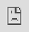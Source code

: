 <!DOCTYPE html>
<html>
<meta name='viewport' content='width=device-width, user-scalable=no' charset='UTF-8, height:100vh'>
<body>
<div>
  <iframe src="https://script.google.com/a/macros/formulatrix.com/s/AKfycbzTMsEBGq4yOEphwT83kNaxwbkf0dHZP_bRznJok6y_/exec" 
  style="position:absolute; top:0; left:0; width:100%; height:100vh; border:none"></iframe>
</div>

</body>
</html>


